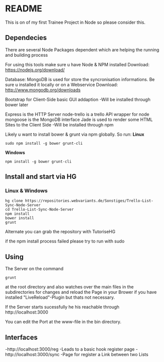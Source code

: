 # README
This is on of my first Trainee Project in Node so please consider this.
## Dependecies

There are several Node Packages dependent which are helping the running and building process

For using this tools make sure u have Node & NPM installed
	Download: https://nodejs.org/download/

Database: 
	MongoDB is used for store the syncronisation informations.
	Be sure u installed it locally or on a Webservice
	Download: http://www.mongodb.org/downloads

Bootstrap for Client-Side basic GUI addaption
-Will be installed through bower later

Express is the HTTP Server
node-trello is a trello API wrapper for node
mongoose is the MongoDB interface
Jade is used to render some HTML Sites to the Client Side
-Will be installed through npm


Likely u want to install bower & grunt via npm globally. So run:
**Linux**
	
	sudo npm install -g bower grunt-cli

**Windows**

	npm install -g bower grunt-cli


## Install and start via HG
### Linux & Windows
	hg clone https://repositories.webvariants.de/Sonstiges/Trello-List-Sync-Node-Server
	cd Trello-List-Sync-Node-Server
	npm install
	bower install 
	grunt

Alternate you can grab the repository with TutoriseHG

if the npm install process failed please try to run with sudo

## Using
The Server on the command
	
	grunt

at the root directory and also watches over the main files in the subdirectories for changes
and reload the Page in your Brower if you have installed "LiveReload"-Plugin but thats not necessary.

If the Server starts sucessfully he his reachable through http://localhost:3000

You can edit the Port at the www-file in the bin directory.

## Interfaces

-http://localhost:3000/reg
	-Leads to a basic hook register page
-http://localhost:3000/sync 
	-Page for register a Link between two Lists